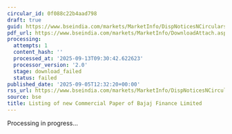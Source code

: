 ```yaml
---
circular_id: 0f088c22b4aad798
draft: true
guid: https://www.bseindia.com/markets/MarketInfo/DispNoticesNCirculars.aspx?Noticeid={88947BF3-4FC6-4E31-9545-05D5F2568444}&noticeno=20250905-25&dt=09/05/2025&icount=25&totcount=43&flag=0
pdf_url: https://www.bseindia.com/markets/MarketInfo/DownloadAttach.aspx?id=20250905-25&attachedId=
processing:
  attempts: 1
  content_hash: ''
  processed_at: '2025-09-13T09:30:42.622623'
  processor_version: '2.0'
  stage: download_failed
  status: failed
published_date: '2025-09-05T12:32:20+00:00'
rss_url: https://www.bseindia.com/markets/MarketInfo/DispNoticesNCirculars.aspx?Noticeid={88947BF3-4FC6-4E31-9545-05D5F2568444}&noticeno=20250905-25&dt=09/05/2025&icount=25&totcount=43&flag=0
source: bse
title: Listing of new Commercial Paper of Bajaj Finance Limited
---
```


Processing in progress...